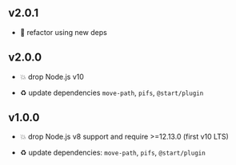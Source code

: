 ## v2.0.1

* 🐞 refactor using new deps

## v2.0.0

* 💥 drop Node.js v10

* ♻️ update dependencies `move-path`, `pifs`, `@start/plugin`

## v1.0.0

* 💥 drop Node.js v8 support and require >=12.13.0 (first v10 LTS)

* ♻️ update dependencies: `move-path`, `pifs`, `@start/plugin`

